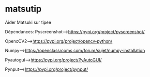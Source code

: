 # matsutip
Aider Matsuki sur tipee

Dépendances:
Pyscreenshot-->https://pypi.org/project/pyscreenshot/

OpencCV2-->https://pypi.org/project/opencv-python/

Numpy-->https://openclassrooms.com/forum/sujet/numpy-installation

Pyautogui-->https://pypi.org/project/PyAutoGUI/

Pynput-->https://pypi.org/project/pynput/
